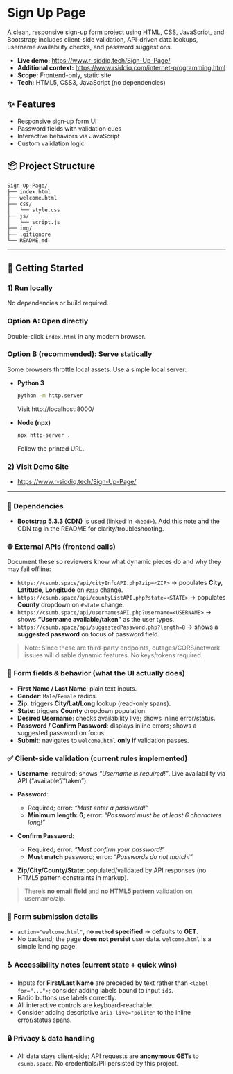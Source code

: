 # Sign Up Page

A clean, responsive sign-up form project using HTML, CSS, JavaScript, and Bootstrap; includes client-side validation, API-driven data lookups, username availability checks, and password suggestions.

- **Live demo:** https://www.r-siddiq.tech/Sign-Up-Page/
- **Additional context:** https://www.rsiddiq.com/internet-programming.html
- **Scope:** Frontend-only, static site
- **Tech:** HTML5, CSS3, JavaScript (no dependencies)

## ✨ Features

- Responsive sign‑up form UI
- Password fields with validation cues
- Interactive behaviors via JavaScript
- Custom validation logic

## 📦 Project Structure

```
Sign-Up-Page/
├── index.html
├── welcome.html
├── css/
│   └── style.css
├── js/
│   └── script.js
├── img/
├── .gitignore
└── README.md
```
---

## 🚀 Getting Started

### 1) Run locally
No dependencies or build required.

### Option A: Open directly
Double-click `index.html` in any modern browser.

### Option B (recommended): Serve statically
Some browsers throttle local assets. Use a simple local server:

- **Python 3**
  ```bash
  python -m http.server
  ```
  Visit http://localhost:8000/

- **Node (npx)**
  ```bash
  npx http-server .
  ```
  Follow the printed URL.

### 2) Visit Demo Site
  - https://www.r-siddiq.tech/Sign-Up-Page/

---

### 🧩 Dependencies

* **Bootstrap 5.3.3 (CDN)** is used (linked in `<head>`). Add this note and the CDN tag in the README for clarity/troubleshooting.

### 🌐 External APIs (frontend calls)

Document these so reviewers know what dynamic pieces do and why they may fail offline:

* `https://csumb.space/api/cityInfoAPI.php?zip=<ZIP>` → populates **City**, **Latitude**, **Longitude** on `#zip` change.
* `https://csumb.space/api/countyListAPI.php?state=<STATE>` → populates **County** dropdown on `#state` change.
* `https://csumb.space/api/usernamesAPI.php?username=<USERNAME>` → shows **“Username available/taken”** as the user types.
* `https://csumb.space/api/suggestedPassword.php?length=8` → shows a **suggested password** on focus of password field.

> Note: Since these are third-party endpoints, outages/CORS/network issues will disable dynamic features. No keys/tokens required.

### 🧱 Form fields & behavior (what the UI actually does)

* **First Name / Last Name**: plain text inputs.
* **Gender**: `Male`/`Female` radios.
* **Zip**: triggers **City/Lat/Long** lookup (read-only spans).
* **State**: triggers **County** dropdown population.
* **Desired Username**: checks availability live; shows inline error/status.
* **Password / Confirm Password**: displays inline errors; shows a suggested password on focus.
* **Submit**: navigates to `welcome.html` **only if** validation passes.

### ✅ Client-side validation (current rules implemented)

* **Username**: required; shows *“Username is required!”*. Live availability via API (“available”/“taken”).
* **Password**:

  * Required; error: *“Must enter a password!”*
  * **Minimum length: 6**; error: *“Password must be at least 6 characters long!”*
* **Confirm Password**:

  * Required; error: *“Must confirm your password!”*
  * **Must match** password; error: *“Passwords do not match!”*
* **Zip/City/County/State**: populated/validated by API responses (no HTML5 pattern constraints in markup).

> There’s **no email field** and **no HTML5 pattern** validation on username/zip.

### 📨 Form submission details

* `action="welcome.html"`, **no `method` specified** → defaults to **GET**.
* No backend; the page **does not persist** user data. `welcome.html` is a simple landing page.

### ♿ Accessibility notes (current state + quick wins)

* Inputs for **First/Last Name** are preceded by text rather than `<label for="...">`; consider adding labels bound to input `id`s.
* Radio buttons use labels correctly.
* All interactive controls are keyboard-reachable.
* Consider adding descriptive `aria-live="polite"` to the inline error/status spans.

### 🔒 Privacy & data handling

* All data stays client-side; API requests are **anonymous GETs** to `csumb.space`. No credentials/PII persisted by this project.
